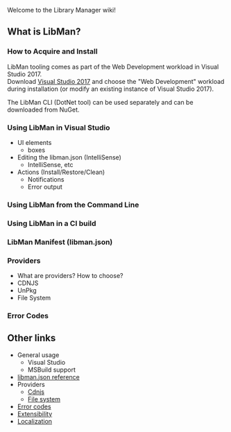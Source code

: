 Welcome to the Library Manager wiki!

## What is LibMan?

### How to Acquire and Install

LibMan tooling comes as part of the Web Development workload in Visual Studio 2017.<br>
Download [Visual Studio 2017](https://www.visualstudio.com/vs/) and choose the "Web Development" workload during installation (or modify an existing instance of Visual Studio 2017).

The LibMan CLI (DotNet tool) can be used separately and can be downloaded from NuGet.

### Using LibMan in Visual Studio
- UI elements
  - boxes
- Editing the libman.json (IntelliSense)
  - IntelliSense, etc
- Actions (Install/Restore/Clean)
  - Notifications
  - Error output

### Using LibMan from the Command Line

### Using LibMan in a CI build

### LibMan Manifest (libman.json)

### Providers
- What are providers? How to choose?
- CDNJS
- UnPkg
- File System

### Error Codes

## Other links

- General usage
  - Visual Studio 
  - MSBuild support
- [libman.json reference](libman.json-reference)
- Providers
  - [Cdnjs](cdnjs-provider)
  - [File system](file-system-provider)
- [Error codes](error-codes)
- [Extensibility](Extensibility)
- [Localization](Localization)
